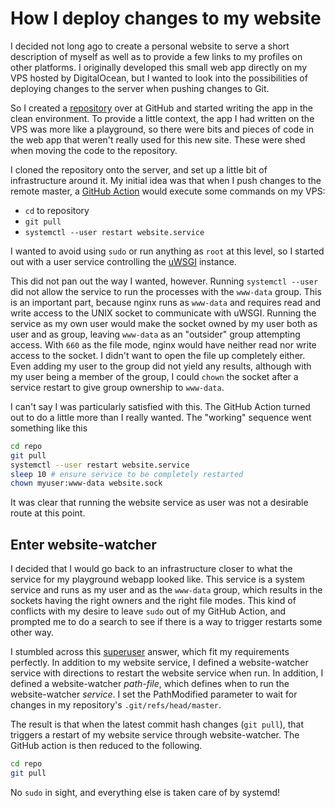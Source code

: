 # How I deploy changes to my website

I decided not long ago to create a personal website to serve a short description of myself
as well as to provide a few links to my profiles on other platforms. I originally
developed this small web app directly on my VPS hosted by DigitalOcean, but I wanted to look into
the possibilities of deploying changes to the server when pushing changes to Git.

So I created a [repository](https://github.com/chinatsu/web-sight) over at GitHub
and started writing the app in the clean environment. To provide a little context,
the app I had written on the VPS was more like a playground, so there were bits and
pieces of code in the web app that weren't really used for this new site. These
were shed when moving the code to the repository.

I cloned the repository onto the server, and set up a little bit of infrastructure
around it. My initial idea was that when I push changes to the remote master,
a [GitHub Action](https://github.com/features/actions) would execute some
commands on my VPS:

* `cd` to repository
* `git pull`
* `systemctl --user restart website.service`

I wanted to avoid using `sudo` or run anything as `root` at this level, so I
started out with a user service controlling the [uWSGI](https://uwsgi-docs.readthedocs.io/en/latest/) instance.

This did not pan out the way I wanted, however. Running `systemctl --user` did not allow the service to
run the processes with the `www-data` group. This is an important part, because nginx runs as `www-data`
and requires read and write access to the UNIX socket to communicate with uWSGI. Running the service
as my own user would make the socket owned by my user both as user and as group, leaving `www-data` as
an "outsider" group attempting access. With `660` as the file mode, nginx would have neither read nor
write access to the socket. I didn't want to open the file up completely either. Even adding my user to
the group did not yield any results, although with my user being a member of the group, I could
`chown` the socket after a service restart to give group ownership to `www-data`.

I can't say I was particularly satisfied with this. The GitHub Action turned out to do a little more than
I really wanted. The "working" sequence went something like this

```bash
cd repo
git pull
systemctl --user restart website.service
sleep 10 # ensure service to be completely restarted
chown myuser:www-data website.sock
```

It was clear that running the website service as user was not a desirable route at this point.

## Enter website-watcher

I decided that I would go back to an infrastructure closer to what the service for my playground webapp
looked like. This service is a system service and runs as my user and as the `www-data` group, which
results in the sockets having the right owners and the right file modes. This kind of conflicts
with my desire to leave `sudo` out of my GitHub Action, and prompted me to do a search to see
if there is a way to trigger restarts some other way.

I stumbled across this [superuser](https://superuser.com/a/1276457) answer, which
fit my requirements perfectly. In addition to my website service, I defined a website-watcher service
with directions to restart the website service when run. In addition, I defined a website-watcher *path-file*,
which defines when to run the website-watcher *service*. I set the PathModified parameter to wait for changes
in my repository's `.git/refs/head/master`.

The result is that when the latest commit hash changes (`git pull`), that triggers a restart of my website service
through website-watcher. The GitHub action is then reduced to the following.

```bash
cd repo
git pull
```

No `sudo` in sight, and everything else is taken care of by systemd!